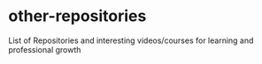 # other-repositories
List of Repositories and interesting videos/courses for learning and professional growth
